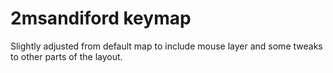 # 2msandiford keymap
Slightly adjusted from default map to include mouse layer and some tweaks
to other parts of the layout.

